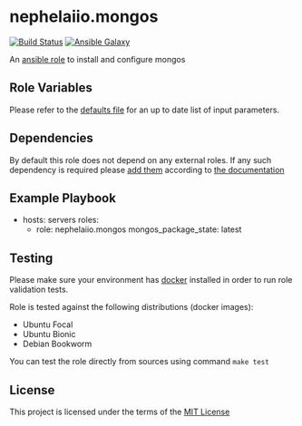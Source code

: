 # nephelaiio.mongos

[![Build Status](https://github.com/nephelaiio/ansible-role-mongos/actions/workflows/molecule.yml/badge.svg)](https://github.com/nephelaiio/ansible-role-mongos/actions/wofklows/molecule.yml)
[![Ansible Galaxy](http://img.shields.io/badge/ansible--galaxy-nephelaiio.mongos.vim-blue.svg)](https://galaxy.ansible.com/ui/standalone/roles/nephelaiio/mongos/)

An [ansible role](https://galaxy.ansible.com/nephelaiio/mongos) to install and configure mongos

## Role Variables

Please refer to the [defaults file](/defaults/main.yml) for an up to date list of input parameters.

## Dependencies

By default this role does not depend on any external roles. If any such dependency is required please [add them](/meta/main.yml) according to [the documentation](http://docs.ansible.com/ansible/playbooks_roles.html#role-dependencies)

## Example Playbook

- hosts: servers
  roles:
     - role: nephelaiio.mongos
       mongos_package_state: latest

## Testing

Please make sure your environment has [docker](https://www.docker.com) installed in order to run role validation tests.

Role is tested against the following distributions (docker images):

  * Ubuntu Focal
  * Ubuntu Bionic
  * Debian Bookworm

You can test the role directly from sources using command `make test`

## License

This project is licensed under the terms of the [MIT License](/LICENSE)
